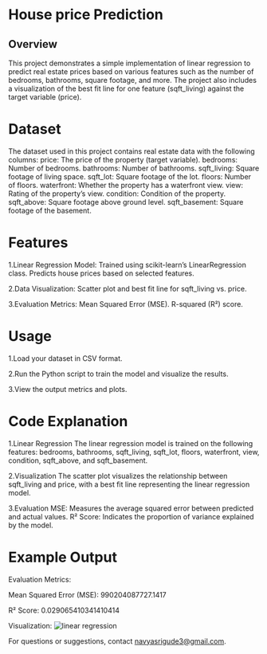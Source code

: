 # House price Prediction

## Overview

This project demonstrates a simple implementation of linear regression to predict real estate prices based on various features such as the number of bedrooms, bathrooms, square footage, and more. The project also includes a visualization of the best fit line for one feature (sqft_living) against the target variable (price).

# Dataset
The dataset used in this project contains real estate data with the following columns:
price: The price of the property (target variable).
bedrooms: Number of bedrooms.
bathrooms: Number of bathrooms.
sqft_living: Square footage of living space.
sqft_lot: Square footage of the lot.
floors: Number of floors.
waterfront: Whether the property has a waterfront view.
view: Rating of the property’s view.
condition: Condition of the property.
sqft_above: Square footage above ground level.
sqft_basement: Square footage of the basement.

# Features
1.Linear Regression Model:
Trained using scikit-learn’s LinearRegression class.
Predicts house prices based on selected features.

2.Data Visualization:
Scatter plot and best fit line for sqft_living vs. price.

3.Evaluation Metrics:
Mean Squared Error (MSE).
R-squared (R²) score.

# Usage
1.Load your dataset in CSV format.

2.Run the Python script to train the model and visualize the results.

3.View the output metrics and plots.

# Code Explanation
1.Linear Regression
The linear regression model is trained on the following features:
bedrooms, bathrooms, sqft_living, sqft_lot, floors, waterfront, view, condition, sqft_above, and sqft_basement.

2.Visualization
The scatter plot visualizes the relationship between sqft_living and price, with a best fit line representing the linear regression model.

3.Evaluation
MSE: Measures the average squared error between predicted and actual values.
R² Score: Indicates the proportion of variance explained by the model.

# Example Output
Evaluation Metrics:

Mean Squared Error (MSE): 990204087727.1417

R² Score: 0.029065410341410414

Visualization:
![linear regression](https://github.com/user-attachments/assets/6129e9c0-7e23-4163-9398-3d6df9446a9d)

For questions or suggestions, contact navyasrigude3@gmail.com.
